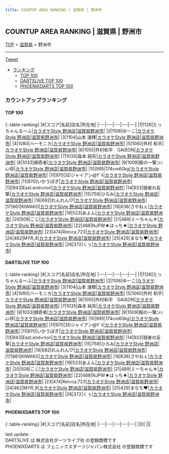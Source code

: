 ```yaml
---
title: COUNTUP AREA RANKING | 滋賀県 | 野洲市
---
```

## COUNTUP AREA RANKING | 滋賀県 | 野洲市

[TOP](/darts/rank/) > [滋賀県](/darts/rank/滋賀県/) > 野洲市

___

<a href="https://twitter.com/share?ref_src=twsrc%5Etfw" data-text="COUNTUP AREA RANKING | 滋賀県野洲市" class="twitter-share-button" data-hashtags="DARTSLIVE,PHOENIXDARTS,darts,ダーツ" data-show-count="false">Tweet</a>

* [ランキング](#カウントアップランキング)
    * [TOP 100](#top-100)
    * [DARTSLIVE TOP 100](#dartslive-top-100)
    * [PHOENIXDARTS TOP 100](#phoenixdarts-top-100)

### カウントアップランキング

#### TOP 100



{:.table-ranking}
|#|スコア|名前|店名|所在地|
|---|---|---|---|---|
|1|1126|<span class="rank-name-dl">たっちゃんる〜ふ</span>|<a href="https://search.dartslive.com/jp/shop/8283a5106fc9920a0d9b047a20a7ba1e">カラオケStyle 野洲店</a>|<a href="/darts/rank/滋賀県/野洲市">滋賀県野洲市</a>|
|2|1106|<span class="rank-name-dl">ゆーこ</span>|<a href="https://search.dartslive.com/jp/shop/8283a5106fc9920a0d9b047a20a7ba1e">カラオケStyle 野洲店</a>|<a href="/darts/rank/滋賀県/野洲市">滋賀県野洲市</a>|
|3|1104|<span class="rank-name-dl">山本 湧輝</span>|<a href="https://search.dartslive.com/jp/shop/8283a5106fc9920a0d9b047a20a7ba1e">カラオケStyle 野洲店</a>|<a href="/darts/rank/滋賀県/野洲市">滋賀県野洲市</a>|
|4|1080|<span class="rank-name-dl">ハーモニカ</span>|<a href="https://search.dartslive.com/jp/shop/8283a5106fc9920a0d9b047a20a7ba1e">カラオケStyle 野洲店</a>|<a href="/darts/rank/滋賀県/野洲市">滋賀県野洲市</a>|
|5|1060|<span class="rank-name-dl">外村 和平</span>|<a href="https://search.dartslive.com/jp/shop/8283a5106fc9920a0d9b047a20a7ba1e">カラオケStyle 野洲店</a>|<a href="/darts/rank/滋賀県/野洲市">滋賀県野洲市</a>|
|6|1055|<span class="rank-name-dl">外村和平　GAISON</span>|<a href="https://search.dartslive.com/jp/shop/8283a5106fc9920a0d9b047a20a7ba1e">カラオケStyle 野洲店</a>|<a href="/darts/rank/滋賀県/野洲市">滋賀県野洲市</a>|
|7|1035|<span class="rank-name-dl">森本 純矢</span>|<a href="https://search.dartslive.com/jp/shop/8283a5106fc9920a0d9b047a20a7ba1e">カラオケStyle 野洲店</a>|<a href="/darts/rank/滋賀県/野洲市">滋賀県野洲市</a>|
|8|1033|<span class="rank-name-dl">傾奇者</span>|<a href="https://search.dartslive.com/jp/shop/8283a5106fc9920a0d9b047a20a7ba1e">カラオケStyle 野洲店</a>|<a href="/darts/rank/滋賀県/野洲市">滋賀県野洲市</a>|
|9|1009|<span class="rank-name-dl">殿の一撃ﾆｬﾝﾑﾝ@</span>|<a href="https://search.dartslive.com/jp/shop/8283a5106fc9920a0d9b047a20a7ba1e">カラオケStyle 野洲店</a>|<a href="/darts/rank/滋賀県/野洲市">滋賀県野洲市</a>|
|10|995|<span class="rank-name-dl">174cm60kg</span>|<a href="https://search.dartslive.com/jp/shop/8283a5106fc9920a0d9b047a20a7ba1e">カラオケStyle 野洲店</a>|<a href="/darts/rank/滋賀県/野洲市">滋賀県野洲市</a>|
|11|970|<span class="rank-name-dl">3Dジャイアン@ｻﾞｷ</span>|<a href="https://search.dartslive.com/jp/shop/8283a5106fc9920a0d9b047a20a7ba1e">カラオケStyle 野洲店</a>|<a href="/darts/rank/滋賀県/野洲市">滋賀県野洲市</a>|
|11|970|<span class="rank-name-dl">いかうぽぎ</span>|<a href="https://search.dartslive.com/jp/shop/8283a5106fc9920a0d9b047a20a7ba1e">カラオケStyle 野洲店</a>|<a href="/darts/rank/滋賀県/野洲市">滋賀県野洲市</a>|
|13|943|<span class="rank-name-dl">East.end×nori</span>|<a href="https://search.dartslive.com/jp/shop/8283a5106fc9920a0d9b047a20a7ba1e">カラオケStyle 野洲店</a>|<a href="/darts/rank/滋賀県/野洲市">滋賀県野洲市</a>|
|14|933|<span class="rank-name-dl">弱者の反撃</span>|<a href="https://search.dartslive.com/jp/shop/8283a5106fc9920a0d9b047a20a7ba1e">カラオケStyle 野洲店</a>|<a href="/darts/rank/滋賀県/野洲市">滋賀県野洲市</a>|
|15|759|<span class="rank-name-dl">ひろみ</span>|<a href="https://search.dartslive.com/jp/shop/8283a5106fc9920a0d9b047a20a7ba1e">カラオケStyle 野洲店</a>|<a href="/darts/rank/滋賀県/野洲市">滋賀県野洲市</a>|
|16|682|<span class="rank-name-dl">れんれん♡</span>|<a href="https://search.dartslive.com/jp/shop/8283a5106fc9920a0d9b047a20a7ba1e">カラオケStyle 野洲店</a>|<a href="/darts/rank/滋賀県/野洲市">滋賀県野洲市</a>|
|17|661|<span class="rank-name-dl">KIWAKO</span>|<a href="https://search.dartslive.com/jp/shop/8283a5106fc9920a0d9b047a20a7ba1e">カラオケStyle 野洲店</a>|<a href="/darts/rank/滋賀県/野洲市">滋賀県野洲市</a>|
|18|636|<span class="rank-name-dl">さやねぇ</span>|<a href="https://search.dartslive.com/jp/shop/8283a5106fc9920a0d9b047a20a7ba1e">カラオケStyle 野洲店</a>|<a href="/darts/rank/滋賀県/野洲市">滋賀県野洲市</a>|
|19|523|<span class="rank-name-dl">あよん</span>|<a href="https://search.dartslive.com/jp/shop/8283a5106fc9920a0d9b047a20a7ba1e">カラオケStyle 野洲店</a>|<a href="/darts/rank/滋賀県/野洲市">滋賀県野洲市</a>|
|20|508|<span class="rank-name-dl">こじ</span>|<a href="https://search.dartslive.com/jp/shop/8283a5106fc9920a0d9b047a20a7ba1e">カラオケStyle 野洲店</a>|<a href="/darts/rank/滋賀県/野洲市">滋賀県野洲市</a>|
|21|489|<span class="rank-name-dl">ミーちゃん☆</span>|<a href="https://search.dartslive.com/jp/shop/8283a5106fc9920a0d9b047a20a7ba1e">カラオケStyle 野洲店</a>|<a href="/darts/rank/滋賀県/野洲市">滋賀県野洲市</a>|
|22|488|<span class="rank-name-dl">NJPW★はっち★</span>|<a href="https://search.dartslive.com/jp/shop/8283a5106fc9920a0d9b047a20a7ba1e">カラオケStyle 野洲店</a>|<a href="/darts/rank/滋賀県/野洲市">滋賀県野洲市</a>|
|23|474|<span class="rank-name-dl">Reicca,723</span>|<a href="https://search.dartslive.com/jp/shop/8283a5106fc9920a0d9b047a20a7ba1e">カラオケStyle 野洲店</a>|<a href="/darts/rank/滋賀県/野洲市">滋賀県野洲市</a>|
|24|462|<span class="rank-name-dl">MYR_9</span>|<a href="https://search.dartslive.com/jp/shop/8283a5106fc9920a0d9b047a20a7ba1e">カラオケStyle 野洲店</a>|<a href="/darts/rank/滋賀県/野洲市">滋賀県野洲市</a>|
|25|429|<span class="rank-name-dl">まなち♥</span>|<a href="https://search.dartslive.com/jp/shop/8283a5106fc9920a0d9b047a20a7ba1e">カラオケStyle 野洲店</a>|<a href="/darts/rank/滋賀県/野洲市">滋賀県野洲市</a>|
|26|372|<span class="rank-name-dl">くぅ</span>|<a href="https://search.dartslive.com/jp/shop/8283a5106fc9920a0d9b047a20a7ba1e">カラオケStyle 野洲店</a>|<a href="/darts/rank/滋賀県/野洲市">滋賀県野洲市</a>|


#### DARTSLIVE TOP 100



{:.table-ranking}
|#|スコア|名前|店名|所在地|
|---|---|---|---|---|
|1|1126|<span class="rank-name-dl">たっちゃんる〜ふ</span>|<a href="https://search.dartslive.com/jp/shop/8283a5106fc9920a0d9b047a20a7ba1e">カラオケStyle 野洲店</a>|<a href="/darts/rank/滋賀県/野洲市">滋賀県野洲市</a>|
|2|1106|<span class="rank-name-dl">ゆーこ</span>|<a href="https://search.dartslive.com/jp/shop/8283a5106fc9920a0d9b047a20a7ba1e">カラオケStyle 野洲店</a>|<a href="/darts/rank/滋賀県/野洲市">滋賀県野洲市</a>|
|3|1104|<span class="rank-name-dl">山本 湧輝</span>|<a href="https://search.dartslive.com/jp/shop/8283a5106fc9920a0d9b047a20a7ba1e">カラオケStyle 野洲店</a>|<a href="/darts/rank/滋賀県/野洲市">滋賀県野洲市</a>|
|4|1080|<span class="rank-name-dl">ハーモニカ</span>|<a href="https://search.dartslive.com/jp/shop/8283a5106fc9920a0d9b047a20a7ba1e">カラオケStyle 野洲店</a>|<a href="/darts/rank/滋賀県/野洲市">滋賀県野洲市</a>|
|5|1060|<span class="rank-name-dl">外村 和平</span>|<a href="https://search.dartslive.com/jp/shop/8283a5106fc9920a0d9b047a20a7ba1e">カラオケStyle 野洲店</a>|<a href="/darts/rank/滋賀県/野洲市">滋賀県野洲市</a>|
|6|1055|<span class="rank-name-dl">外村和平　GAISON</span>|<a href="https://search.dartslive.com/jp/shop/8283a5106fc9920a0d9b047a20a7ba1e">カラオケStyle 野洲店</a>|<a href="/darts/rank/滋賀県/野洲市">滋賀県野洲市</a>|
|7|1035|<span class="rank-name-dl">森本 純矢</span>|<a href="https://search.dartslive.com/jp/shop/8283a5106fc9920a0d9b047a20a7ba1e">カラオケStyle 野洲店</a>|<a href="/darts/rank/滋賀県/野洲市">滋賀県野洲市</a>|
|8|1033|<span class="rank-name-dl">傾奇者</span>|<a href="https://search.dartslive.com/jp/shop/8283a5106fc9920a0d9b047a20a7ba1e">カラオケStyle 野洲店</a>|<a href="/darts/rank/滋賀県/野洲市">滋賀県野洲市</a>|
|9|1009|<span class="rank-name-dl">殿の一撃ﾆｬﾝﾑﾝ@</span>|<a href="https://search.dartslive.com/jp/shop/8283a5106fc9920a0d9b047a20a7ba1e">カラオケStyle 野洲店</a>|<a href="/darts/rank/滋賀県/野洲市">滋賀県野洲市</a>|
|10|995|<span class="rank-name-dl">174cm60kg</span>|<a href="https://search.dartslive.com/jp/shop/8283a5106fc9920a0d9b047a20a7ba1e">カラオケStyle 野洲店</a>|<a href="/darts/rank/滋賀県/野洲市">滋賀県野洲市</a>|
|11|970|<span class="rank-name-dl">3Dジャイアン@ｻﾞｷ</span>|<a href="https://search.dartslive.com/jp/shop/8283a5106fc9920a0d9b047a20a7ba1e">カラオケStyle 野洲店</a>|<a href="/darts/rank/滋賀県/野洲市">滋賀県野洲市</a>|
|11|970|<span class="rank-name-dl">いかうぽぎ</span>|<a href="https://search.dartslive.com/jp/shop/8283a5106fc9920a0d9b047a20a7ba1e">カラオケStyle 野洲店</a>|<a href="/darts/rank/滋賀県/野洲市">滋賀県野洲市</a>|
|13|943|<span class="rank-name-dl">East.end×nori</span>|<a href="https://search.dartslive.com/jp/shop/8283a5106fc9920a0d9b047a20a7ba1e">カラオケStyle 野洲店</a>|<a href="/darts/rank/滋賀県/野洲市">滋賀県野洲市</a>|
|14|933|<span class="rank-name-dl">弱者の反撃</span>|<a href="https://search.dartslive.com/jp/shop/8283a5106fc9920a0d9b047a20a7ba1e">カラオケStyle 野洲店</a>|<a href="/darts/rank/滋賀県/野洲市">滋賀県野洲市</a>|
|15|759|<span class="rank-name-dl">ひろみ</span>|<a href="https://search.dartslive.com/jp/shop/8283a5106fc9920a0d9b047a20a7ba1e">カラオケStyle 野洲店</a>|<a href="/darts/rank/滋賀県/野洲市">滋賀県野洲市</a>|
|16|682|<span class="rank-name-dl">れんれん♡</span>|<a href="https://search.dartslive.com/jp/shop/8283a5106fc9920a0d9b047a20a7ba1e">カラオケStyle 野洲店</a>|<a href="/darts/rank/滋賀県/野洲市">滋賀県野洲市</a>|
|17|661|<span class="rank-name-dl">KIWAKO</span>|<a href="https://search.dartslive.com/jp/shop/8283a5106fc9920a0d9b047a20a7ba1e">カラオケStyle 野洲店</a>|<a href="/darts/rank/滋賀県/野洲市">滋賀県野洲市</a>|
|18|636|<span class="rank-name-dl">さやねぇ</span>|<a href="https://search.dartslive.com/jp/shop/8283a5106fc9920a0d9b047a20a7ba1e">カラオケStyle 野洲店</a>|<a href="/darts/rank/滋賀県/野洲市">滋賀県野洲市</a>|
|19|523|<span class="rank-name-dl">あよん</span>|<a href="https://search.dartslive.com/jp/shop/8283a5106fc9920a0d9b047a20a7ba1e">カラオケStyle 野洲店</a>|<a href="/darts/rank/滋賀県/野洲市">滋賀県野洲市</a>|
|20|508|<span class="rank-name-dl">こじ</span>|<a href="https://search.dartslive.com/jp/shop/8283a5106fc9920a0d9b047a20a7ba1e">カラオケStyle 野洲店</a>|<a href="/darts/rank/滋賀県/野洲市">滋賀県野洲市</a>|
|21|489|<span class="rank-name-dl">ミーちゃん☆</span>|<a href="https://search.dartslive.com/jp/shop/8283a5106fc9920a0d9b047a20a7ba1e">カラオケStyle 野洲店</a>|<a href="/darts/rank/滋賀県/野洲市">滋賀県野洲市</a>|
|22|488|<span class="rank-name-dl">NJPW★はっち★</span>|<a href="https://search.dartslive.com/jp/shop/8283a5106fc9920a0d9b047a20a7ba1e">カラオケStyle 野洲店</a>|<a href="/darts/rank/滋賀県/野洲市">滋賀県野洲市</a>|
|23|474|<span class="rank-name-dl">Reicca,723</span>|<a href="https://search.dartslive.com/jp/shop/8283a5106fc9920a0d9b047a20a7ba1e">カラオケStyle 野洲店</a>|<a href="/darts/rank/滋賀県/野洲市">滋賀県野洲市</a>|
|24|462|<span class="rank-name-dl">MYR_9</span>|<a href="https://search.dartslive.com/jp/shop/8283a5106fc9920a0d9b047a20a7ba1e">カラオケStyle 野洲店</a>|<a href="/darts/rank/滋賀県/野洲市">滋賀県野洲市</a>|
|25|429|<span class="rank-name-dl">まなち♥</span>|<a href="https://search.dartslive.com/jp/shop/8283a5106fc9920a0d9b047a20a7ba1e">カラオケStyle 野洲店</a>|<a href="/darts/rank/滋賀県/野洲市">滋賀県野洲市</a>|
|26|372|<span class="rank-name-dl">くぅ</span>|<a href="https://search.dartslive.com/jp/shop/8283a5106fc9920a0d9b047a20a7ba1e">カラオケStyle 野洲店</a>|<a href="/darts/rank/滋賀県/野洲市">滋賀県野洲市</a>|


#### PHOENIXDARTS TOP 100



{:.table-ranking}
|#|スコア|名前|店名|所在地|
|---|---|---|---|---|
||0|<span class="rank-name-dl"> </span>|<a href=""></a>|<a href="/darts/rank//"></a>|


<div class="footer border-top border-gray-light mt-5 pt-3 text-right text-gray">
    last update : <span style="font-weight: italic" id="foot_last_modified"></span><br />
    DARTSLIVE は 株式会社ダーツライブ社 の登録商標です<br />
    PHOENIXDARTS は フェニックスダーツジャパン株式会社 の登録商標です<br />
</div>

<script src="https://cdnjs.cloudflare.com/ajax/libs/jquery.tablesorter/2.31.3/js/jquery.tablesorter.min.js" integrity="sha512-qzgd5cYSZcosqpzpn7zF2ZId8f/8CHmFKZ8j7mU4OUXTNRd5g+ZHBPsgKEwoqxCtdQvExE5LprwwPAgoicguNg==" crossorigin="anonymous" referrerpolicy="no-referrer"></script>
<link rel="stylesheet" href="https://cdnjs.cloudflare.com/ajax/libs/jquery.tablesorter/2.31.3/css/theme.default.min.css" integrity="sha512-wghhOJkjQX0Lh3NSWvNKeZ0ZpNn+SPVXX1Qyc9OCaogADktxrBiBdKGDoqVUOyhStvMBmJQ8ZdMHiR3wuEq8+w==" crossorigin="anonymous" referrerpolicy="no-referrer" />
<script>
$(function() {
    $(".table-ranking").tablesorter({sortList:[[0, 0]]});
    $("#foot_last_modified").text(formatDate(new Date(document.lastModified), 'yyyy-MM-dd HH:mm:ss'));
});
</script>

<script async src="https://platform.twitter.com/widgets.js" charset="utf-8"></script>